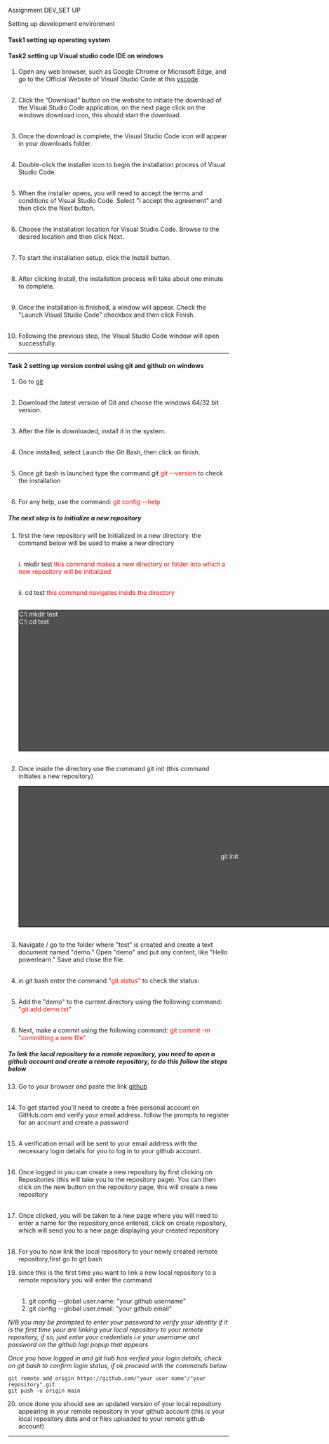 Assignment DEV_SET UP

Setting up development environment


#### Task1 setting up operating system

#### Task2 setting up Visual studio code IDE on windows

1. Open any web browser, such as Google Chrome or Microsoft Edge, and go to the Official Website of Visual Studio Code at this [vscode](https://code.visualstudio.com/docs/?dv=win) <br><br>

2. Click the “Download” button on the website to initiate the download of the Visual Studio Code application, on the next page click on the windows download icon, this should start the download.<br><br>

3. Once the download is complete, the Visual Studio Code icon will appear in your downloads folder.<br><br>

4. Double-click the installer icon to begin the installation process of Visual Studio Code.<br><br>

5. When the installer opens, you will need to accept the terms and conditions of Visual Studio Code. Select "I accept the agreement" and then click the Next button.<br><br>

6. Choose the installation location for Visual Studio Code. Browse to the desired location and then click Next.<br><br>

7. To start the installation setup, click the Install button.<br><br>

8. After clicking Install, the installation process will take about one minute to complete.<br><br>

9.  Once the installation is finished, a window will appear. Check the "Launch Visual Studio Code" checkbox and then click Finish.<br><br>

10. Following the previous step, the Visual Studio Code window will open successfully.
---

#### Task 2 setting up version control using git and github on windows

1. Go to [git](https://git-scm.com/download/win) <br><br>

2. Download the latest version of Git and choose the windows 64/32 bit version. <br><br>

3. After the file is downloaded, install it in the system. <br><br>

4. Once installed, select Launch the Git Bash, then click on finish. <br><br>

5. Once git bash is launched type the command git <span style="color:red">git --version </span> to check the installation <br><br>

6. For any help, use the command: <span style="color:red">git config --help </span> <br>

##### The next step is to initialize a new repository

1. first the new repository will be initialized in a new directory. the  command below will be used to make a new directory <br><br>

	i. mkdir test <span style="color:red">this command makes a new directory or folder into which a new repository will be initialized </span> <br><br>

	ii. cd test <span style="color:red">this command navigates inside the directory</span><br><br>

    <div style="width:100vw; height:8vh; border:1px solid black;background-color:#505050; color:white; ">
    C:\ mkdir test <br> C:\ cd test
     </div><br>


8. Once inside the directory use the command git init (this command initiates a new repository)
    <br>
    <div style="width:100vw; height:8vh; border:1px solid black;background-color:#505050; color:white; display:flex; justify-content:center; align-items:center;">
     git init
     </div><br>

9. Navigate / go to the folder where "test" is created and create a text document named "demo." Open "demo" and put any content, like "Hello powerlearn." Save and close the file.<br><br>

10. in git bash enter the command <span style="color:red">"git status"</span> to check the status:<br><br>

11. Add the "demo" to the current directory using the following command: <span style="color:red">"git add demo.txt"</span><br><br>

12. Next, make a commit using the following command: <span style="color:red">git commit -m "committing a new file"</span><br>
	
##### To link the local repository to a remote repository, you need to open a github account and create a remote repository, to do this follow the steps below

13. Go to your browser and paste the link [github](https://github.com/)<br><br>

14. To get started you'll need to create a free personal account on GitHub.com and verify your email address. follow the prompts to register for an account and create a password<br><br>

15. A verification email will be sent to your email address with the necessary login details for you to log in to your github account.<br><br>

16. Once logged in you can create a new repository by first clicking on Repositories (this will take you to the repository page). You can then click on the new button on the repository page, this will create a new repository <br><br>

17. Once clicked, you will be taken to a new page where you will need to enter a name for the repository,once entered, click on create repository, which will send you to a new page displaying your created repository<br><br>

18. For you to now link the local repository to your newly created remote repository,first go to git bash<br>

19. since this is the first time you want to link a new local repository to a remote repository you will enter the command <br><br>

	1. git config --global user.name: "your github username"
	2. git config --global user.email: "your github email"

*N/B you may be prompted to enter your password to verify your identity if it is the first time your are linking your local repository to your remote repository, if so, just enter your credentials i.e your username and password on the github logi popup that appears*

*Once you have logged in and git hub has verfied your login details, check on git bash to confirm login status, if ok proceed with the commands below*

	git remote add origin https://github.com/"your user name"/"your repository".git
	git push -u origin main

20. once done you should see an updated version of your local repository appearing in your remote repository in your github account (this is your local repository data and or files uploaded to your remote github account)
---